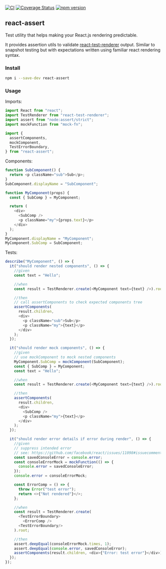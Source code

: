 [![CI](https://github.com/viktor-podzigun/react-assert/actions/workflows/ci.yml/badge.svg?branch=main)](https://github.com/viktor-podzigun/react-assert/actions/workflows/ci.yml?query=workflow%3Aci+branch%3Amain)
[![Coverage Status](https://coveralls.io/repos/github/viktor-podzigun/react-assert/badge.svg?branch=main)](https://coveralls.io/github/viktor-podzigun/react-assert?branch=main)
[![npm version](https://img.shields.io/npm/v/react-assert)](https://www.npmjs.com/package/react-assert)

## react-assert

Test utility that helps making your React.js rendering predictable.

It provides assertion utils to validate
[react-test-renderer](https://legacy.reactjs.org/docs/test-renderer.html)
output. Similar to snapshot testing but with expectations written using
familiar react rendering syntax.

### Install

```bash
npm i --save-dev react-assert
```

### Usage

Imports:

```javascript
import React from "react";
import TestRenderer from "react-test-renderer";
import assert from "node:assert/strict";
import mockFunction from "mock-fn";

import {
  assertComponents,
  mockComponent,
  TestErrorBoundary,
} from "react-assert";
```

Components:

```javascript
function SubComponent() {
  return <p className="sub">Sub</p>;
}
SubComponent.displayName = "SubComponent";

function MyComponent(props) {
  const { SubComp } = MyComponent;

  return (
    <div>
      <SubComp />
      <p className="my">{props.text}</p>
    </div>
  );
}
MyComponent.displayName = "MyComponent";
MyComponent.SubComp = SubComponent;
```

Tests:

```javascript
describe("MyComponent", () => {
  it("should render nested components", () => {
    //given
    const text = "Hello";

    //when
    const result = TestRenderer.create(<MyComponent text={text} />).root;

    //then
    // call assertComponents to check expected components tree
    assertComponents(
      result.children,
      <div>
        <p className="sub">Sub</p>
        <p className="my">{text}</p>
      </div>
    );
  });

  it("should render mock components", () => {
    //given
    // use mockComponent to mock nested components
    MyComponent.SubComp = mockComponent(SubComponent);
    const { SubComp } = MyComponent;
    const text = "Hello";

    //when
    const result = TestRenderer.create(<MyComponent text={text} />).root;

    //then
    assertComponents(
      result.children,
      <div>
        <SubComp />
        <p className="my">{text}</p>
      </div>
    );
  });

  it("should render error details if error during render", () => {
    //given
    // suppress intended error
    // see: https://github.com/facebook/react/issues/11098#issuecomment-412682721
    const savedConsoleError = console.error;
    const consoleErrorMock = mockFunction(() => {
      console.error = savedConsoleError;
    });
    console.error = consoleErrorMock;

    const ErrorComp = () => {
      throw Error("test error");
      return <>{"Not rendered"}</>;
    };

    //when
    const result = TestRenderer.create(
      <TestErrorBoundary>
        <ErrorComp />
      <TestErrorBoundary/>
    ).root;

    //then
    assert.deepEqual(consoleErrorMock.times, 1);
    assert.deepEqual(console.error, savedConsoleError);
    assertComponents(result.children, <div>{"Error: test error"}</div>);
  });
});
```
